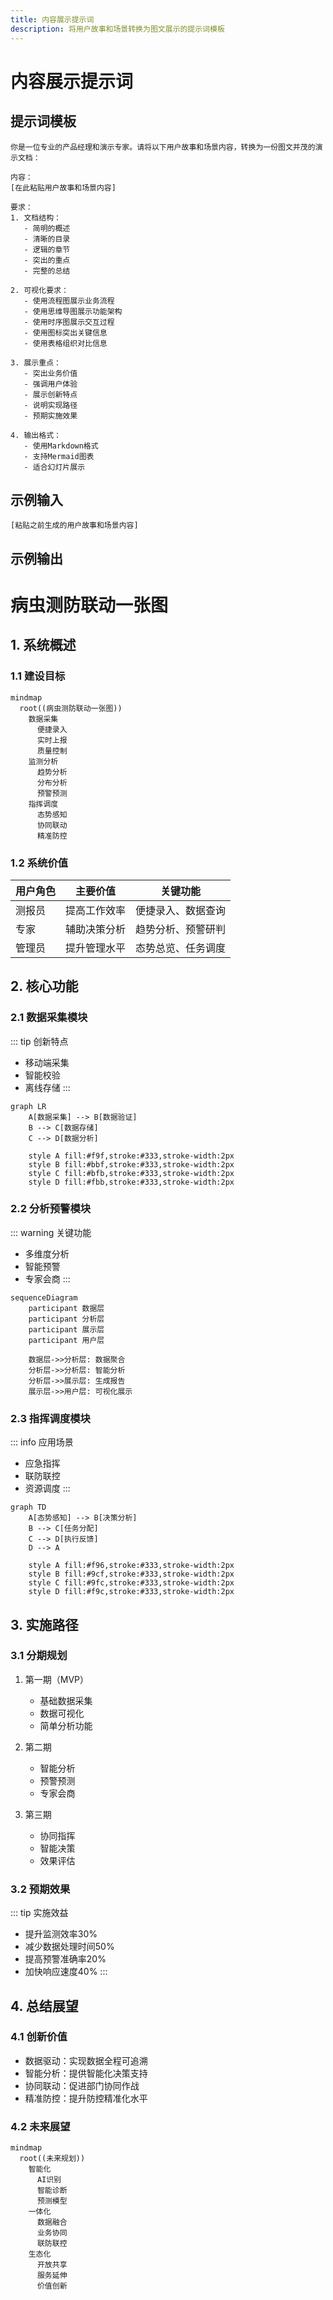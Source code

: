 ```yaml
---
title: 内容展示提示词
description: 将用户故事和场景转换为图文展示的提示词模板
---
```


# 内容展示提示词

## 提示词模板

```prompt
你是一位专业的产品经理和演示专家。请将以下用户故事和场景内容，转换为一份图文并茂的演示文档：

内容：
[在此粘贴用户故事和场景内容]

要求：
1. 文档结构：
   - 简明的概述
   - 清晰的目录
   - 逻辑的章节
   - 突出的重点
   - 完整的总结

2. 可视化要求：
   - 使用流程图展示业务流程
   - 使用思维导图展示功能架构
   - 使用时序图展示交互过程
   - 使用图标突出关键信息
   - 使用表格组织对比信息

3. 展示重点：
   - 突出业务价值
   - 强调用户体验
   - 展示创新特点
   - 说明实现路径
   - 预期实施效果

4. 输出格式：
   - 使用Markdown格式
   - 支持Mermaid图表
   - 适合幻灯片展示
```

## 示例输入

```
[粘贴之前生成的用户故事和场景内容]
```

## 示例输出

# 病虫测防联动一张图

## 1. 系统概述

### 1.1 建设目标

```mermaid
mindmap
  root((病虫测防联动一张图))
    数据采集
      便捷录入
      实时上报
      质量控制
    监测分析
      趋势分析
      分布分析
      预警预测
    指挥调度
      态势感知
      协同联动
      精准防控
```

### 1.2 系统价值

| 用户角色 | 主要价值 | 关键功能 |
|---------|---------|---------|
| 测报员 | 提高工作效率 | 便捷录入、数据查询 |
| 专家 | 辅助决策分析 | 趋势分析、预警研判 |
| 管理员 | 提升管理水平 | 态势总览、任务调度 |

## 2. 核心功能

### 2.1 数据采集模块

::: tip 创新特点
- 移动端采集
- 智能校验
- 离线存储
:::

```mermaid
graph LR
    A[数据采集] --> B[数据验证]
    B --> C[数据存储]
    C --> D[数据分析]
    
    style A fill:#f9f,stroke:#333,stroke-width:2px
    style B fill:#bbf,stroke:#333,stroke-width:2px
    style C fill:#bfb,stroke:#333,stroke-width:2px
    style D fill:#fbb,stroke:#333,stroke-width:2px
```

### 2.2 分析预警模块

::: warning 关键功能
- 多维度分析
- 智能预警
- 专家会商
:::

```mermaid
sequenceDiagram
    participant 数据层
    participant 分析层
    participant 展示层
    participant 用户层

    数据层->>分析层: 数据聚合
    分析层->>分析层: 智能分析
    分析层->>展示层: 生成报告
    展示层->>用户层: 可视化展示
```

### 2.3 指挥调度模块

::: info 应用场景
- 应急指挥
- 联防联控
- 资源调度
:::

```mermaid
graph TD
    A[态势感知] --> B[决策分析]
    B --> C[任务分配]
    C --> D[执行反馈]
    D --> A
    
    style A fill:#f96,stroke:#333,stroke-width:2px
    style B fill:#9cf,stroke:#333,stroke-width:2px
    style C fill:#9fc,stroke:#333,stroke-width:2px
    style D fill:#f9c,stroke:#333,stroke-width:2px
```

## 3. 实施路径

### 3.1 分期规划

1. 第一期（MVP）
   - 基础数据采集
   - 数据可视化
   - 简单分析功能

2. 第二期
   - 智能分析
   - 预警预测
   - 专家会商

3. 第三期
   - 协同指挥
   - 智能决策
   - 效果评估

### 3.2 预期效果

::: tip 实施效益
- 提升监测效率30%
- 减少数据处理时间50%
- 提高预警准确率20%
- 加快响应速度40%
:::

## 4. 总结展望

### 4.1 创新价值

- 数据驱动：实现数据全程可追溯
- 智能分析：提供智能化决策支持
- 协同联动：促进部门协同作战
- 精准防控：提升防控精准化水平

### 4.2 未来展望

```mermaid
mindmap
  root((未来规划))
    智能化
      AI识别
      智能诊断
      预测模型
    一体化
      数据融合
      业务协同
      联防联控
    生态化
      开放共享
      服务延伸
      价值创新
``` 